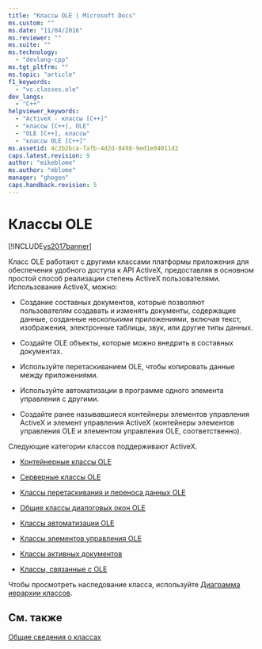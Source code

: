 ```yaml
---
title: "Классы OLE | Microsoft Docs"
ms.custom: ""
ms.date: "11/04/2016"
ms.reviewer: ""
ms.suite: ""
ms.technology: 
  - "devlang-cpp"
ms.tgt_pltfrm: ""
ms.topic: "article"
f1_keywords: 
  - "vc.classes.ole"
dev_langs: 
  - "C++"
helpviewer_keywords: 
  - "ActiveX - классы [C++]"
  - "классы [C++], OLE"
  - "OLE [C++], классы"
  - "классы OLE [C++]"
ms.assetid: 4c2b2bca-fafb-4d2d-8498-9ed1e04011d2
caps.latest.revision: 9
author: "mikeblome"
ms.author: "mblome"
manager: "ghogen"
caps.handback.revision: 5
---
```

# Классы OLE
[!INCLUDE[vs2017banner](../assembler/inline/includes/vs2017banner.md)]

Класс OLE работают с другими классами платформы приложения для обеспечения удобного доступа к API ActiveX, предоставляя в основном простой способ реализации степень ActiveX пользователями.  Использование ActiveX, можно:  
  
-   Создание составных документов, которые позволяют пользователям создавать и изменять документы, содержащие данные, созданные несколькими приложениями, включая текст, изображения, электронные таблицы, звук, или другие типы данных.  
  
-   Создайте OLE объекты, которые можно внедрить в составных документах.  
  
-   Используйте перетаскиванием OLE, чтобы копировать данные между приложениями.  
  
-   Используйте автоматизации в программе одного элемента управления с другими.  
  
-   Создайте ранее называвшиеся контейнеры элементов управления ActiveX и элемент управления ActiveX \(контейнеры элементов управления OLE и элементом управления OLE, соответственно\).  
  
 Следующие категории классов поддерживают ActiveX.  
  
-   [Контейнерные классы OLE](../mfc/ole-container-classes.md)  
  
-   [Серверные классы OLE](../mfc/ole-server-classes.md)  
  
-   [Классы перетаскивания и переноса данных OLE](../mfc/ole-drag-and-drop-and-data-transfer-classes.md)  
  
-   [Общие классы диалоговых окон OLE](../mfc/ole-common-dialog-classes.md)  
  
-   [Классы автоматизации OLE](../Topic/OLE%20Automation%20Classes.md)  
  
-   [Классы элементов управления OLE](../mfc/ole-control-classes.md)  
  
-   [Классы активных документов](../mfc/active-document-classes.md)  
  
-   [Классы, связанные с OLE](../mfc/ole-related-classes.md)  
  
 Чтобы просмотреть наследование класса, используйте [Диаграмма иерархии классов](../mfc/hierarchy-chart.md).  
  
## См. также  
 [Общие сведения о классах](../mfc/class-library-overview.md)